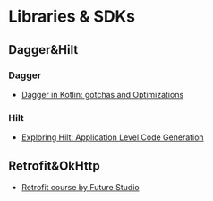 # Libraries & SDKs

## Dagger&Hilt

### Dagger

- [Dagger in Kotlin: gotchas and Optimizations](https://medium.com/androiddevelopers/dagger-in-kotlin-gotchas-and-optimizations-7446d8dfd7dc)

### Hilt

- [Exploring Hilt: Application Level Code Generation](https://joebirch.co/android/exploring-dagger-hilt-an-introduction/)

## Retrofit&OkHttp

- [Retrofit course by Future Studio](https://futurestud.io/tutorials/retrofit-getting-started-and-android-client)

